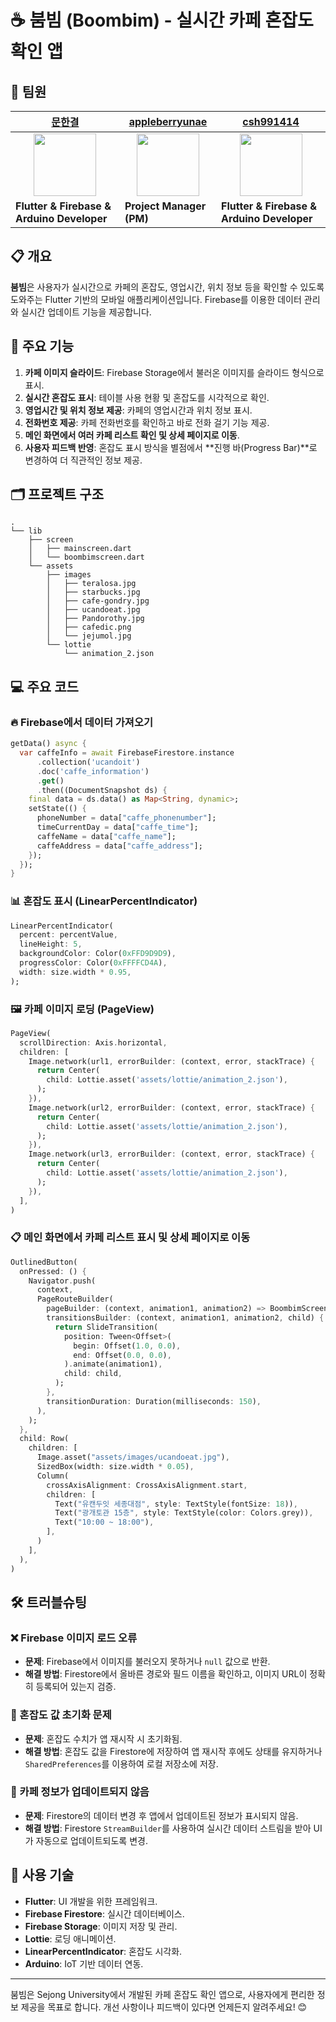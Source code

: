 # ☕ 붐빔 (Boombim) - 실시간 카페 혼잡도 확인 앱

## 👥 팀원

| [문한결](https://github.com/Munhangyeol) | [appleberryunae](https://github.com/appleberryunae) | [csh991414](https://github.com/csh991414) |
|-------------------------------------------|-------------------------------------------------|-------------------------------------------|
| <div align="center"><img src="https://github.com/Munhangyeol.png" width="100"></div> | <div align="center"><img src="https://github.com/appleberryunae.png" width="100"></div> | <div align="center"><img src="https://github.com/csh991414.png" width="100"></div> |
| **Flutter & Firebase & Arduino Developer** | **Project Manager (PM)** | **Flutter & Firebase & Arduino Developer** |

## 📋 개요
**붐빔**은 사용자가 실시간으로 카페의 혼잡도, 영업시간, 위치 정보 등을 확인할 수 있도록 도와주는 Flutter 기반의 모바일 애플리케이션입니다. Firebase를 이용한 데이터 관리와 실시간 업데이트 기능을 제공합니다.

## 🚀 주요 기능
1.  **카페 이미지 슬라이드**: Firebase Storage에서 불러온 이미지를 슬라이드 형식으로 표시.
2.  **실시간 혼잡도 표시**: 테이블 사용 현황 및 혼잡도를 시각적으로 확인.
3.  **영업시간 및 위치 정보 제공**: 카페의 영업시간과 위치 정보 표시.
4.  **전화번호 제공**: 카페 전화번호를 확인하고 바로 전화 걸기 기능 제공.
5.  **메인 화면에서 여러 카페 리스트 확인 및 상세 페이지로 이동**.
6.  **사용자 피드백 반영**: 혼잡도 표시 방식을 별점에서 **진행 바(Progress Bar)**로 변경하여 더 직관적인 정보 제공.

## 🗂 프로젝트 구조
```plaintext
.
└── lib
    ├── screen
    │   ├── mainscreen.dart
    │   └── boombimscreen.dart
    └── assets
        ├── images
        │   ├── teralosa.jpg
        │   ├── starbucks.jpg
        │   ├── cafe-gondry.jpg
        │   ├── ucandoeat.jpg
        │   ├── Pandorothy.jpg
        │   ├── cafedic.png
        │   └── jejumol.jpg
        └── lottie
            └── animation_2.json
```

## 💻 주요 코드

### 🔥 Firebase에서 데이터 가져오기
```dart
getData() async {
  var caffeInfo = await FirebaseFirestore.instance
      .collection('ucandoit')
      .doc('caffe_information')
      .get()
      .then((DocumentSnapshot ds) {
    final data = ds.data() as Map<String, dynamic>;
    setState(() {
      phoneNumber = data["caffe_phonenumber"];
      timeCurrentDay = data["caffe_time"];
      caffeName = data["caffe_name"];
      caffeAddress = data["caffe_address"];
    });
  });
}
```

### 📊 혼잡도 표시 (LinearPercentIndicator)
```dart
LinearPercentIndicator(
  percent: percentValue,
  lineHeight: 5,
  backgroundColor: Color(0xFFD9D9D9),
  progressColor: Color(0xFFFFCD4A),
  width: size.width * 0.95,
);
```

### 🖼 카페 이미지 로딩 (PageView)
```dart
PageView(
  scrollDirection: Axis.horizontal,
  children: [
    Image.network(url1, errorBuilder: (context, error, stackTrace) {
      return Center(
        child: Lottie.asset('assets/lottie/animation_2.json'),
      );
    }),
    Image.network(url2, errorBuilder: (context, error, stackTrace) {
      return Center(
        child: Lottie.asset('assets/lottie/animation_2.json'),
      );
    }),
    Image.network(url3, errorBuilder: (context, error, stackTrace) {
      return Center(
        child: Lottie.asset('assets/lottie/animation_2.json'),
      );
    }),
  ],
)
```

### 📋 메인 화면에서 카페 리스트 표시 및 상세 페이지로 이동
```dart
OutlinedButton(
  onPressed: () {
    Navigator.push(
      context,
      PageRouteBuilder(
        pageBuilder: (context, animation1, animation2) => BoombimScreen(),
        transitionsBuilder: (context, animation1, animation2, child) {
          return SlideTransition(
            position: Tween<Offset>(
              begin: Offset(1.0, 0.0),
              end: Offset(0.0, 0.0),
            ).animate(animation1),
            child: child,
          );
        },
        transitionDuration: Duration(milliseconds: 150),
      ),
    );
  },
  child: Row(
    children: [
      Image.asset("assets/images/ucandoeat.jpg"),
      SizedBox(width: size.width * 0.05),
      Column(
        crossAxisAlignment: CrossAxisAlignment.start,
        children: [
          Text("유캔두잇 세종대점", style: TextStyle(fontSize: 18)),
          Text("광개토관 15층", style: TextStyle(color: Colors.grey)),
          Text("10:00 ~ 18:00"),
        ],
      )
    ],
  ),
)
```

## 🛠 트러블슈팅

### ❌ Firebase 이미지 로드 오류
- **문제**: Firebase에서 이미지를 불러오지 못하거나 `null` 값으로 반환.
- **해결 방법**: Firestore에서 올바른 경로와 필드 이름을 확인하고, 이미지 URL이 정확히 등록되어 있는지 검증.

### 🔄 혼잡도 값 초기화 문제
- **문제**: 혼잡도 수치가 앱 재시작 시 초기화됨.
- **해결 방법**: 혼잡도 값을 Firestore에 저장하여 앱 재시작 후에도 상태를 유지하거나 `SharedPreferences`를 이용하여 로컬 저장소에 저장.

### 🔔 카페 정보가 업데이트되지 않음
- **문제**: Firestore의 데이터 변경 후 앱에서 업데이트된 정보가 표시되지 않음.
- **해결 방법**: Firestore `StreamBuilder`를 사용하여 실시간 데이터 스트림을 받아 UI가 자동으로 업데이트되도록 변경.

## 🔧 사용 기술

- **Flutter**: UI 개발을 위한 프레임워크.
- **Firebase Firestore**: 실시간 데이터베이스.
- **Firebase Storage**: 이미지 저장 및 관리.
- **Lottie**: 로딩 애니메이션.
- **LinearPercentIndicator**: 혼잡도 시각화.
- **Arduino**: IoT 기반 데이터 연동.

---

붐빔은 Sejong University에서 개발된 카페 혼잡도 확인 앱으로, 사용자에게 편리한 정보 제공을 목표로 합니다. 개선 사항이나 피드백이 있다면 언제든지 알려주세요! 😊

